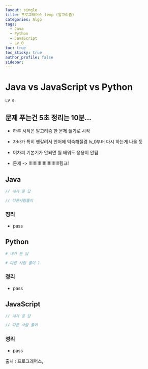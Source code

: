 ```yaml
---
layout: single
title: 프로그래머스 temp (알고리즘)
categories: Algo
tags:
  - Java
  - Python
  - JavaScript
  - Lv_0
toc: true
toc_sticky: true
author_profile: false
sidebar:
---
```

# Java vs JavaScript vs Python
`LV 0`
## 문제 푸는건 5초 정리는 10분...

- 하루 시작은 알고리즘 한 문제 풀기로 시작
- 자바가 특히 헷갈려서 언어에 익숙해질겸 lv_0부터 다시 하는게 나을 듯
- 어차피 기본기가 안되면 뭘 배워도 응용이 안됨

- 문제 -> !!!!!!!!!!!!!!!!!!!!!!!!링크!

## Java

```java
// 내가 푼 답

// 다른사람풀이 

```
### 정리
- pass



## Python
```python
# 내가 푼 답

# 다른 사람 풀이 1


```
### 정리
- pass



## JavaScript

```javascript
// 내가 푼 답

// 다른 사람 풀이

```
### 정리
- pass


출처 : 프로그래머스,